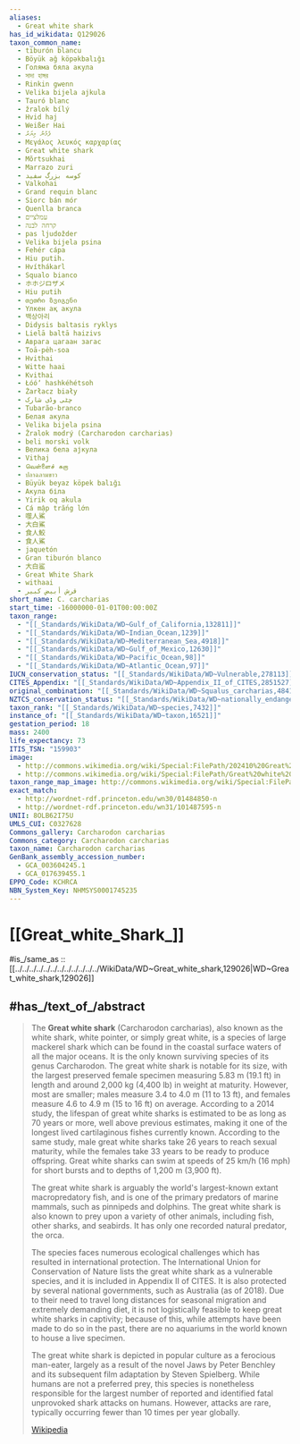 ```yaml
---
aliases:
  - Great white shark
has_id_wikidata: Q129026
taxon_common_name:
  - tiburón blancu
  - Böyük ağ köpəkbalığı
  - Голяма бяла акула
  - সাদা হাঙ্গর
  - Rinkin gwenn
  - Velika bijela ajkula
  - Tauró blanc
  - žralok bílý
  - Hvid haj
  - Weißer Hai
  - ފެމުނު މިޔަރު
  - Μεγάλος λευκός καρχαρίας
  - Great white shark
  - Mõrtsukhai
  - Marrazo zuri
  - کوسه بزرگ سفید
  - Valkohai
  - Grand requin blanc
  - Siorc bán mór
  - Quenlla branca
  - עמלציים
  - קרחה לבנה
  - pas ljudožder
  - Velika bijela psina
  - Fehér cápa
  - Hiu putih.
  - Hvíthákarl
  - Squalo bianco
  - ホホジロザメ
  - Hiu putih
  - თეთრი ზვიგენი
  - Үлкен ақ акула
  - 백상아리
  - Didysis baltasis ryklys
  - Lielā baltā haizivs
  - Аврага цагаан загас
  - Toā-pe̍h-soa
  - Hvithai
  - Witte haai
  - Kvithai
  - Łóóʼ hashkéhétsoh
  - Żarłacz biały
  - چٹی وڈی شارک
  - Tubarão-branco
  - Белая акула
  - Velika bijela psina
  - Žralok modrý (Carcharodon carcharias)
  - beli morski volk
  - Велика бела ајкула
  - Vithaj
  - வெள்ளைச் சுறா
  - ปลาฉลามขาว
  - Büyük beyaz köpek balığı
  - Акула біла
  - Yirik oq akula
  - Cá mập trắng lớn
  - 噬人鯊
  - 大白鯊
  - 食人鮫
  - 食人鯊
  - jaquetón
  - Gran tiburón blanco
  - 大白鲨
  - Great White Shark
  - withaai
  - قرش أبيض كبير
short_name: C. carcharias
start_time: -16000000-01-01T00:00:00Z
taxon_range:
  - "[[_Standards/WikiData/WD~Gulf_of_California,132811]]"
  - "[[_Standards/WikiData/WD~Indian_Ocean,1239]]"
  - "[[_Standards/WikiData/WD~Mediterranean_Sea,4918]]"
  - "[[_Standards/WikiData/WD~Gulf_of_Mexico,12630]]"
  - "[[_Standards/WikiData/WD~Pacific_Ocean,98]]"
  - "[[_Standards/WikiData/WD~Atlantic_Ocean,97]]"
IUCN_conservation_status: "[[_Standards/WikiData/WD~Vulnerable,278113]]"
CITES_Appendix: "[[_Standards/WikiData/WD~Appendix_II_of_CITES,2851527]]"
original_combination: "[[_Standards/WikiData/WD~Squalus_carcharias,48410245]]"
NZTCS_conservation_status: "[[_Standards/WikiData/WD~nationally_endangered,108449541]]"
taxon_rank: "[[_Standards/WikiData/WD~species,7432]]"
instance_of: "[[_Standards/WikiData/WD~taxon,16521]]"
gestation_period: 18
mass: 2400
life_expectancy: 73
ITIS_TSN: "159903"
image:
  - http://commons.wikimedia.org/wiki/Special:FilePath/202410%20Great%20white%20shark.svg
  - http://commons.wikimedia.org/wiki/Special:FilePath/Great%20white%20shark.jpg
taxon_range_map_image: http://commons.wikimedia.org/wiki/Special:FilePath/Cypron-Range%20Carcharodon%20carcharias.svg
exact_match:
  - http://wordnet-rdf.princeton.edu/wn30/01484850-n
  - http://wordnet-rdf.princeton.edu/wn31/101487595-n
UNII: 8OLB62I75U
UMLS_CUI: C0327628
Commons_gallery: Carcharodon carcharias
Commons_category: Carcharodon carcharias
taxon_name: Carcharodon carcharias
GenBank_assembly_accession_number:
  - GCA_003604245.1
  - GCA_017639455.1
EPPO_Code: KCHRCA
NBN_System_Key: NHMSYS0001745235
---
```


# [[Great_white_Shark_]]

#is_/same_as :: [[../../../../../../../../../../../../WikiData/WD~Great_white_shark,129026|WD~Great_white_shark,129026]]

## #has_/text_of_/abstract 

> The **Great white shark** (Carcharodon carcharias), also known as the white shark, white pointer, or simply great white, is a species of large mackerel shark which can be found in the coastal surface waters of all the major oceans. It is the only known surviving species of its genus Carcharodon. The great white shark is notable for its size, with the largest preserved female specimen measuring 5.83 m (19.1 ft) in length and around 2,000 kg (4,400 lb) in weight at maturity. However, most are smaller; males measure 3.4 to 4.0 m (11 to 13 ft), and females measure 4.6 to 4.9 m (15 to 16 ft) on average. According to a 2014 study, the lifespan of great white sharks is estimated to be as long as 70 years or more, well above previous estimates, making it one of the longest lived cartilaginous fishes currently known. According to the same study, male great white sharks take 26 years to reach sexual maturity, while the females take 33 years to be ready to produce offspring. Great white sharks can swim at speeds of 25 km/h (16 mph) for short bursts and to depths of 1,200 m (3,900 ft).
>
> The great white shark is arguably the world's largest-known extant macropredatory fish, and is one of the primary predators of marine mammals, such as pinnipeds and dolphins. The great white shark is also known to prey upon a variety of other animals, including fish, other sharks, and seabirds. It has only one recorded natural predator, the orca.
>
> The species faces numerous ecological challenges which has resulted in international protection. The International Union for Conservation of Nature lists the great white shark as a vulnerable species, and it is included in Appendix II of CITES. It is also protected by several national governments, such as Australia (as of 2018). Due to their need to travel long distances for seasonal migration and extremely demanding diet, it is not logistically feasible to keep great white sharks in captivity; because of this, while attempts have been made to do so in the past, there are no aquariums in the world known to house a live specimen.
>
> The great white shark is depicted in popular culture as a ferocious man-eater, largely as a result of the novel Jaws by Peter Benchley and its subsequent film adaptation by Steven Spielberg. While humans are not a preferred prey, this species is nonetheless responsible for the largest number of reported and identified fatal unprovoked shark attacks on humans. However, attacks are rare, typically occurring fewer than 10 times per year globally.
>
> [Wikipedia](https://en.wikipedia.org/wiki/Great%20white%20shark)